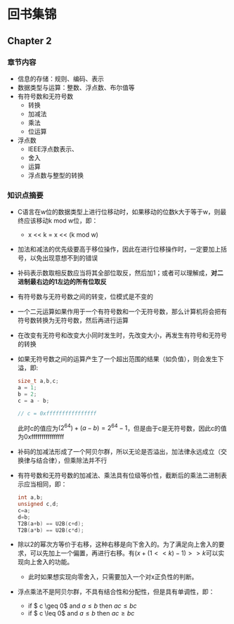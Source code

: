 # 回书集锦
## Chapter 2
### 章节内容
- 信息的存储：规则、编码、表示
- 数据类型与运算：整数、浮点数、布尔值等
- 有符号数和无符号数
    - 转换
    - 加减法
    - 乘法
    - 位运算
- 浮点数
    - IEEE浮点数表示、
    - 舍入
    - 运算
    - 浮点数与整型的转换 
### 知识点摘要
- C语言在w位的数据类型上进行位移动时，如果移动的位数k大于等于w，则最终应该移动k mod w位，即：
  - x << k = x << (k mod w)   

- 加法和减法的优先级要高于移位操作，因此在进行位移操作时，一定要加上括号，以免出现意想不到的错误

- 补码表示数取相反数应当将其全部位取反，然后加1；或者可以理解成，**对二进制最右边的1左边的所有位取反**

- 有符号数与无符号数之间的转变，位模式是不变的

- 一个二元运算如果作用于一个有符号数和一个无符号数，那么计算机将会把有符号数转换为无符号数，然后再进行运算

- 在改变有无符号和改变大小同时发生时，先改变大小，再发生有符号和无符号的转换

- 如果无符号数之间的运算产生了一个超出范围的结果（如负值），则会发生下溢，即:
    ```c++
    size_t a,b,c;
    a = 1;
    b = 2;
    c = a - b;

    // c = 0xffffffffffffffff
    ```
    此时c的值应为$(2^{64})+(a-b) = 2^{64} - 1$，但是由于c是无符号数，因此c的值为0xffffffffffffffff

- 补码的加减法形成了一个阿贝尔群，所以无论是否溢出，加法律永远成立（交换律与结合律），但乘除法并不行

- 有符号数和无符号数的加减法、乘法具有位级等价性，截断后的乘法二进制表示应当相同，即：
    ```c++
    int a,b;
    unsigned c,d;
    c=a;
    d=b;
    T2B(a+b) == U2B(c+d);
    T2B(a*b) == U2B(c*d);    
    ```

- 除以2的幂次方等价于右移，这种右移是向下舍入的。为了满足向上舍入的要求，可以先加上一个偏置，再进行右移。有$(x+(1<<k)-1)>>k$可以实现向上舍入的功能。
    - 此时如果想实现向零舍入，只需要加入一个对x正负性的判断。

- 浮点乘法不是阿贝尔群，不具有结合性和分配性，但是具有单调性，即：
    - if $ c \geq 0$ and $a \leq b$ then $ac \leq bc$
    - if $ c \leq 0$ and $a \leq b$ then $ac \geq bc$